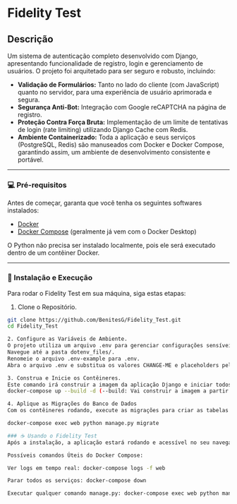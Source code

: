# Fidelity Test

## Descrição

Um sistema de autenticação completo desenvolvido com Django, apresentando funcionalidade de registro, login e gerenciamento de usuários. O projeto foi arquitetado para ser seguro e robusto, incluindo:

-   **Validação de Formulários:** Tanto no lado do cliente (com JavaScript) quanto no servidor, para uma experiência de usuário aprimorada e segura.
-   **Segurança Anti-Bot:** Integração com Google reCAPTCHA na página de registro.
-   **Proteção Contra Força Bruta:** Implementação de um limite de tentativas de login (rate limiting) utilizando Django Cache com Redis.
-   **Ambiente Containerizado:** Toda a aplicação e seus serviços (PostgreSQL, Redis) são manuseados com Docker e Docker Compose, garantindo assim, um ambiente de desenvolvimento consistente e portável.

---

### 💻 Pré-requisitos

Antes de começar, garanta que você tenha os seguintes softwares instalados:

-   [Docker](https://www.docker.com/products/docker-desktop/)
-   [Docker Compose](https://docs.docker.com/compose/install/) (geralmente já vem com o Docker Desktop)

O Python não precisa ser instalado localmente, pois ele será executado dentro de um contêiner Docker.

---

### 🚀 Instalação e Execução

Para rodar o Fidelity Test em sua máquina, siga estas etapas:

1. Clone o Repositório.
```bash
git clone https://github.com/BenitesG/Fidelity_Test.git
cd Fidelity_Test

2. Configure as Variáveis de Ambiente.
O projeto utiliza um arquivo .env para gerenciar configurações sensíveis.
Navegue até a pasta dotenv_files/.
Renomeie o arquivo .env-example para .env.
Abra o arquivo .env e substitua os valores CHANGE-ME e placeholders pelas suas chaves e credenciais reais (SECRET_KEY, senhas do banco de dados, chaves do reCAPTCHA, etc.).

3. Construa e Inicie os Contêineres.
Este comando irá construir a imagem da aplicação Django e iniciar todos os serviços (web, banco de dados e cache).
docker-compose up --build -d (--build: Vai construir a imagem a partir do Dockerfile. -d: Roda os contêineres em segundo plano)

4. Aplique as Migrações do Banco de Dados
Com os contêineres rodando, execute as migrações para criar as tabelas no banco de dados.

docker-compose exec web python manage.py migrate

### ☕ Usando o Fidelity Test
Após a instalação, a aplicação estará rodando e acessível no seu navegador via: http://127.0.0.1:8000/

Possíveis comandos Úteis do Docker Compose:

Ver logs em tempo real: docker-compose logs -f web

Parar todos os serviços: docker-compose down

Executar qualquer comando manage.py: docker-compose exec web python manage.py <seu_comando>
